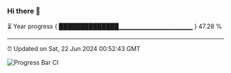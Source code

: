 ### Hi there 👋

⏳ Year progress { ██████████████▁▁▁▁▁▁▁▁▁▁▁▁▁▁▁▁ } 47.28 %

---

⏰ Updated on Sat, 22 Jun 2024 00:52:43 GMT

![Progress Bar CI](https://github.com/liununu/liununu/workflows/Progress%20Bar%20CI/badge.svg)
